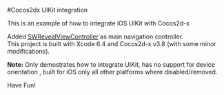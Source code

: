 #Cocos2dx UIKit integration

This is an example of how to integrate iOS UIKit with Cocos2d-x

Added [SWRevealViewController](https://github.com/John-Lluch/SWRevealViewController) as main navigation controller.   
This project is built with Xcode 6.4 and Cocos2d-x v3.8 (with some minor modifications).  
  
**Note:** Only demostrates how to integrate UIKit, has no support for device orientation , built for iOS only all other platforms where disabled/removed.

Have Fun!

